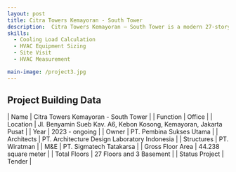 ```yaml
---
layout: post
title: Citra Towers Kemayoran - South Tower
description:  Citra Towers Kemayoran – South Tower is a modern 27-story office building with 3 basements designed with sustainability and energy efficiency in mind. The building is equipped with a Variable Refrigerant Flow (VRF) air conditioning system, allowing for precise temperature control and energy savings. Its thermal zones are divided into east and west sections, optimizing cooling efficiency based on sun exposure. The façade features low U-value glass with low shading coefficients, reducing solar heat gain and enhancing indoor comfort. With a gross floor area of 44.238 m², Citra Towers stands as a prime example of eco-friendly office architecture in Jakarta's Kemayoran district.
skills: 
  - Cooling Load Calculation
  - HVAC Equipment Sizing
  - Site Visit
  - HVAC Measurement

main-image: /project3.jpg
---
```


## Project Building Data

| Name | Citra Towers Kemayoran - South Tower |
| Function | Office |
| Location | Jl. Benyamin Sueb Kav. A6, Kebon Kosong, Kemayoran, Jakarta Pusat |
| Year | 2023 - ongoing |
| Owner | PT. Pembina Sukses Utama |
| Architects | PT. Architecture Design Laboratory Indonesia |
| Structures | PT. Wiratman |
| M&E | PT. Sigmatech Tatakarsa |
| Gross Floor Area | 44.238 square meter |
| Total Floors | 27 Floors and 3 Basement |
| Status Project | Tender |



